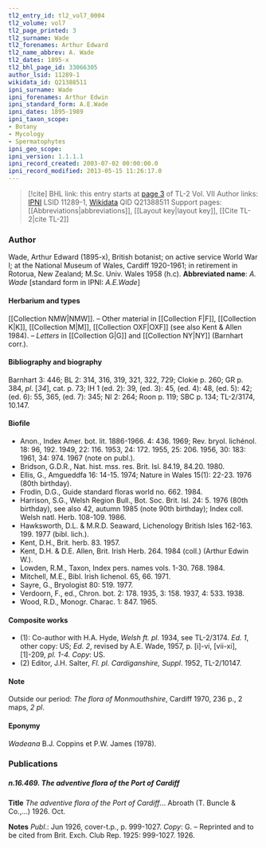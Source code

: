 ```yaml
---
tl2_entry_id: tl2_vol7_0004
tl2_volume: vol7
tl2_page_printed: 3
tl2_surname: Wade
tl2_forenames: Arthur Edward
tl2_name_abbrev: A. Wade
tl2_dates: 1895-x
tl2_bhl_page_id: 33066305
author_lsid: 11289-1
wikidata_id: Q21388511
ipni_surname: Wade
ipni_forenames: Arthur Edwin
ipni_standard_form: A.E.Wade
ipni_dates: 1895-1989
ipni_taxon_scope: 
- Botany
- Mycology
- Spermatophytes
ipni_geo_scope: 
ipni_version: 1.1.1.1
ipni_record_created: 2003-07-02 00:00:00.0
ipni_record_modified: 2013-05-15 11:26:17.0
---
```


> [!cite] BHL link: this entry starts at [page 3](https://www.biodiversitylibrary.org/page/33066305) of TL-2 Vol. VII
> Author links: [IPNI](https://www.ipni.org/a/11289-1) LSID 11289-1, [Wikidata](https://www.wikidata.org/wiki/Q21388511) QID Q21388511
> Support pages: [[Abbreviations|abbreviations]], [[Layout key|layout key]], [[Cite TL-2|cite TL-2]]

### Author

Wade, Arthur Edward (1895-x), British botanist; on active service World War I; at the National Museum of Wales, Cardiff 1920-1961; in retirement in Rotorua, New Zealand; M.Sc. Univ. Wales 1958 (h.c). 
**Abbreviated name**: *A. Wade* \[standard form in IPNI: *A.E.Wade*\]

#### Herbarium and types

[[Collection NMW|NMW]]. – Other material in [[Collection F|F]], [[Collection K|K]], [[Collection M|M]], [[Collection OXF|OXF]] (see also Kent & Allen 1984). – *Letters* in [[Collection G|G]] and [[Collection NY|NY]] (Barnhart corr.).

#### Bibliography and biography

Barnhart 3: 446; BL 2: 314, 316, 319, 321, 322, 729; Clokie p. 260; GR p. 384, *pl*. \[*34*\], cat. p. 73; IH 1 (ed. 2): 39, (ed. 3): 45, (ed. 4): 48, (ed. 5): 42; (ed. 6): 55, 365, (ed. 7): 345; NI 2: 264; Roon p. 119; SBC p. 134; TL-2/3174, 10.147.

#### Biofile

- Anon., Index Amer. bot. lit. 1886-1966. 4: 436. 1969; Rev. bryol. lichénol. 18: 96, 192. 1949, 22: 116. 1953, 24: 172. 1955, 25: 206. 1956, 30: 183: 1961, 34: 974. 1967 (note on publ.).
- Bridson, G.D.R., Nat. hist. mss. res. Brit. Isl. 84.19, 84.20. 1980.
- Ellis, G., Amgueddfa 16: 14-15. 1974; Nature in Wales 15(1): 22-23. 1976 (80th birthday).
- Frodin, D.G., Guide standard floras world no. 662. 1984.
- Harrison, S.G., Welsh Region Bull., Bot. Soc. Brit. Isl. 24: 5. 1976 (80th birthday), see also 42, autumn 1985 (note 90th birthday); Index coll. Welsh natl. Herb. 108-109. 1986.
- Hawksworth, D.L. & M.R.D. Seaward, Lichenology British Isles 162-163. 199. 1977 (bibl. lich.).
- Kent, D.H., Brit. herb. 83. 1957.
- Kent, D.H. & D.E. Allen, Brit. Irish Herb. 264. 1984 (coll.) (Arthur Edwin W.).
- Lowden, R.M., Taxon, Index pers. names vols. 1-30. 768. 1984.
- Mitchell, M.E., Bibl. Irish lichenol. 65, 66. 1971.
- Sayre, G., Bryologist 80: 519. 1977.
- Verdoorn, F., ed., Chron. bot. 2: 178. 1935, 3: 158. 1937, 4: 533. 1938.
- Wood, R.D., Monogr. Charac. 1: 847. 1965.

#### Composite works

- (1): Co-author with H.A. Hyde, *Welsh ft. pl.* 1934, see TL-2/3174. *Ed. 1*, other copy: US; *Ed. 2*, revised by A.E. Wade, 1957, p. \[i\]-vi, \[vii-xi\], \[1\]-209, *pl. 1-4. Copy*: US.
- (2) Editor, J.H. Salter, *Fl. pl. Cardiganshire, Suppl*. 1952, TL-2/10147.

#### Note

Outside our period: *The flora of Monmouthshire*, Cardiff 1970, 236 p., 2 maps, *2 pl*.

#### Eponymy

*Wadeana* B.J. Coppins et P.W. James (1978).

### Publications

##### n.16.469. The adventive flora of the Port of Cardiff

**Title**
*The adventive flora of the Port of Cardiff*... Abroath (T. Buncle & Co.,...) 1926. Oct.

**Notes**
*Publ*.: Jun 1926, cover-t.p., p. 999-1027. *Copy*: G. – Reprinted and to be cited from Brit. Exch. Club Rep. 1925: 999-1027. 1926.

